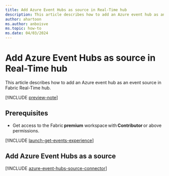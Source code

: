 ```yaml
---
title: Add Azure Event Hubs as source in Real-Time hub
description: This article describes how to add an Azure event hub as an event source in Fabric Real-Time hub. 
author: ahartoon
ms.author: anboisve
ms.topic: how-to
ms.date: 04/03/2024
---
```


# Add Azure Event Hubs as source in Real-Time hub
This article describes how to add an Azure event hub as an event source in Fabric Real-Time hub. 

[!INCLUDE [preview-note](./includes/preview-note.md)]

## Prerequisites 

- Get access to the Fabric **premium** workspace with **Contributor** or above permissions. 


[!INCLUDE [launch-get-events-experience](./includes/launch-get-events-experience.md)]


## Add Azure Event Hubs as a source


[!INCLUDE [azure-event-hubs-source-connector](../real-time-intelligence/event-streams/includes/azure-event-hubs-source-connector.md)]